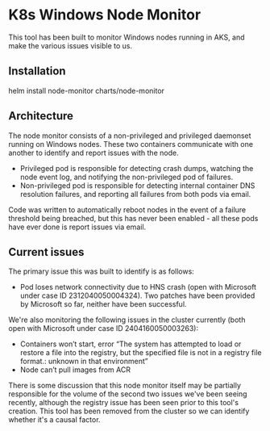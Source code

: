 # K8s Windows Node Monitor

This tool has been built to monitor Windows nodes running in AKS, and make the various issues visible to us.

## Installation

helm install node-monitor charts/node-monitor

## Architecture

The node monitor consists of a non-privileged and privileged daemonset running on Windows nodes. These two containers communicate with one another to identify and report issues with the node.

* Privileged pod is responsible for detecting crash dumps, watching the node event log, and notifying the non-privileged pod of failures.
* Non-privileged pod is responsible for detecting internal container DNS resolution failures, and reporting all failures from both pods via email.

Code was written to automatically reboot nodes in the event of a failure threshold being breached, but this has never been enabled - all these pods have ever done is report issues via email.

## Current issues

The primary issue this was built to identify is as follows:

* Pod loses network connectivity due to HNS crash (open with Microsoft under case ID 2312040050004324). Two patches have been provided by Microsoft so far, neither have been successful.

We're also monitoring the following issues in the cluster currently (both open with Microsoft under case ID 2404160050003263):

* Containers won’t start, error “The system has attempted to load or restore a file into the registry, but the specified file is not in a registry file format.: unknown in that environment”
* Node can’t pull images from ACR

There is some discussion that this node monitor itself may be partially responsible for the volume of the second two issues we've been seeing recently, although the registry issue has been seen prior to this tool's creation. This tool has been removed from the cluster so we can identify whether it's a causal factor.